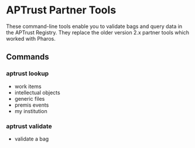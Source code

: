# APTrust Partner Tools

These command-line tools enable you to validate bags and query data in the APTrust Registry. They replace the older version 2.x partner tools which worked with Pharos.

## Commands

### aptrust lookup

* work items
* intellectual objects
* generic files
* premis events
* my institution

### aptrust validate

* validate a bag
